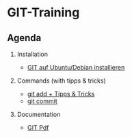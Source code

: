 # GIT-Training 

## Agenda 

  1. Installation 
     * [GIT auf Ubuntu/Debian installieren](installation-ubuntu-debian.md)
  
  1. Commands (with tipps & tricks) 
     * [git add + Tipps & Tricks](add.md)
     * [git commit](commit.md)
  
  1. Documentation 
     * [GIT Pdf](http://schulung.t3isp.de/documents/pdfs/git/git-training.pdf) 
     
   
